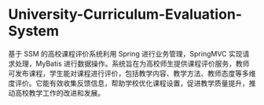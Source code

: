 # University-Curriculum-Evaluation-System
基于 SSM 的高校课程评价系统利用 Spring 进行业务管理，SpringMVC 实现请求处理，MyBatis 进行数据操作。系统旨在为高校师生提供课程评价服务，教师可发布课程，学生能对课程进行评价，包括教学内容、教学方法、教师态度等多维度评价。它能有效收集反馈信息，帮助学校优化课程设置，促进教学质量提升，推动高校教学工作的改进和发展。
